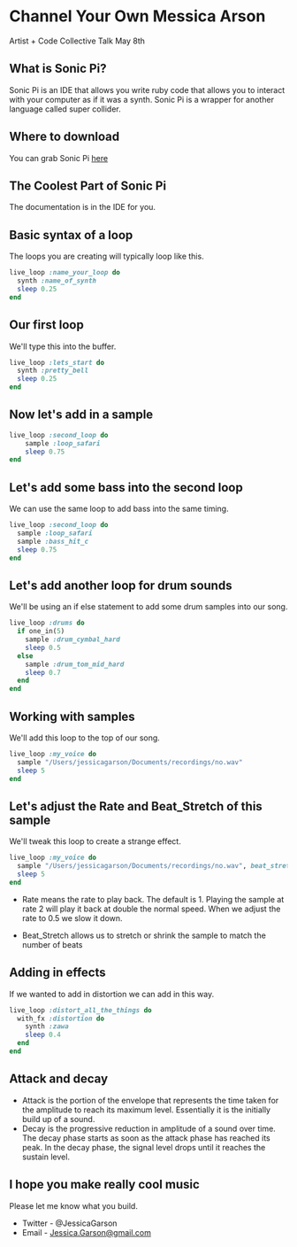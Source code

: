 # Channel Your Own Messica Arson
Artist + Code Collective Talk May 8th

## What is Sonic Pi?
Sonic Pi is an IDE that allows you write ruby code that allows you to interact with your computer as if it was a synth. Sonic Pi is a wrapper for another language called super collider.

## Where to download
You can grab Sonic Pi [here](https://sonic-pi.net/)

## The Coolest Part of Sonic Pi
The documentation is in the IDE for you.

## Basic syntax of a loop
The loops you are creating will typically loop like this.

```ruby
live_loop :name_your_loop do
  synth :name_of_synth
  sleep 0.25
end
```

## Our first loop
We'll type this into the buffer.
```ruby
live_loop :lets_start do
  synth :pretty_bell
  sleep 0.25
end
```

## Now let's add in a sample
```ruby
live_loop :second_loop do
    sample :loop_safari
    sleep 0.75
end
```

## Let's add some bass into the second loop
We can use the same loop to add bass into the same timing.
```ruby
live_loop :second_loop do
  sample :loop_safari
  sample :bass_hit_c
  sleep 0.75
end
```

## Let's add another loop for drum sounds
We'll be using an if else statement to add some drum samples into our song.
```ruby
live_loop :drums do
  if one_in(5)
    sample :drum_cymbal_hard
    sleep 0.5
  else
    sample :drum_tom_mid_hard
    sleep 0.7
  end
end
```

## Working with samples
We'll add this loop to the top of our song.
```ruby
live_loop :my_voice do
  sample "/Users/jessicagarson/Documents/recordings/no.wav"
  sleep 5
end
```

## Let's adjust the Rate and Beat_Stretch of this sample
We'll tweak this loop to create a strange effect.
```ruby
live_loop :my_voice do
  sample "/Users/jessicagarson/Documents/recordings/no.wav", beat_stretch: 3, rate: 0.5
  sleep 5
end
```
- Rate means the rate to play back. The default is 1. Playing the sample at rate 2 will play it back at double the normal speed. When we adjust the rate to 0.5 we slow it down.

- Beat_Stretch allows us to stretch or shrink the sample to match the number of beats

## Adding in effects
If we wanted to add in distortion we can add in this way.
```ruby
live_loop :distort_all_the_things do
  with_fx :distortion do
    synth :zawa
    sleep 0.4
  end
end
```

## Attack and decay
- Attack is the portion of the envelope that represents the time taken for the amplitude to reach its maximum level. Essentially it is the initially build up of a sound.
- Decay is the progressive reduction in amplitude of a sound over time. The decay phase starts as soon as the attack phase has reached its peak. In the decay phase, the signal level drops until it reaches the sustain level.

## I hope you make really cool music
Please let me know what you build.
- Twitter - @JessicaGarson
- Email - Jessica.Garson@gmail.com
